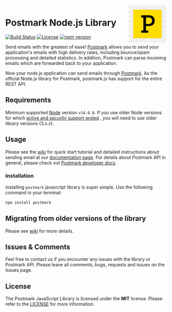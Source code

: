 <a href="https://postmarkapp.com">
    <img src="https://github.com/ActiveCampaign/postmark.js/raw/main/postmark.png" alt="Postmark Logo" title="Postmark" width="120" height="120" align="right">
</a>

# Postmark Node.js Library
[![Build Status](https://circleci.com/gh/ActiveCampaign/postmark.js.svg?style=shield)](https://circleci.com/gh/ActiveCampaign/postmark.js)
[![License](http://img.shields.io/badge/license-MIT-blue.svg?style=flat)](http://www.opensource.org/licenses/MIT)
[![npm version](https://badge.fury.io/js/postmark.svg)](https://badge.fury.io/js/postmark)

Send emails with the greatest of ease! [Postmark](http://www.postmarkapp.com) allows you to send your application's emails with high delivery rates, including bounce/spam processing and detailed statistics.
In addition, Postmark can parse incoming emails which are forwarded back to your application.

Now your node.js application can send emails through [Postmark](http://www.postmarkapp.com).
As the official Node.js library for Postmark, postmark.js has support for the entire REST API.

## Requirements

Minimum supported [Node](https://endoflife.date/nodejs) version `v14.0.0`. If you use older Node versions for which 
[active and security support ended](https://endoflife.date/nodejs) , you will need to use older library versions (3.x.x).

## Usage

Please see the [wiki](https://github.com/ActiveCampaign/postmark.js/wiki) for quick start tutorial and detailed instructions about sending email at our [documentation page](https://ActiveCampaign.github.io/postmark.js/). 
For details about Postmark API in general, please check out [Postmark developer docs](https://postmarkapp.com/developer).

### Installation

Installing `postmark` javascript library is super simple. Use the following command in your terminal:

```bash
npm install postmark
```

## Migrating from older versions of the library

Please see [wiki](https://github.com/ActiveCampaign/postmark.js/wiki/Migrating-from-older-version) for more details.

## Issues & Comments

Feel free to contact us if you encounter any issues with the library or Postmark API. 
Please leave all comments, bugs, requests and issues on the Issues page.

## License

The Postmark JavaScript Library is licensed under the **MIT** license. Please refer to the [LICENSE](https://github.com/ActiveCampaign/postmark.js/blob/main/LICENSE) for more information.
